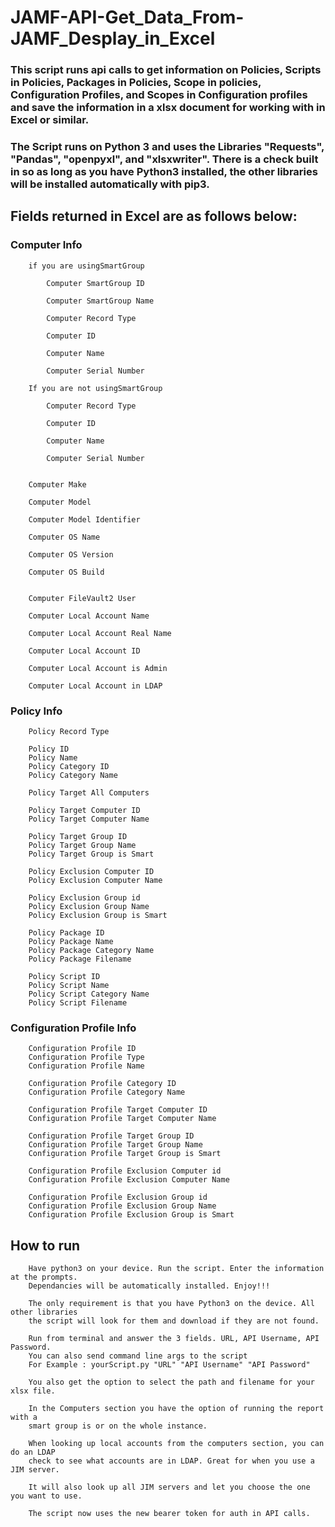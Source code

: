 # JAMF-API-Get_Data_From-JAMF_Desplay_in_Excel
	
### This script runs api calls to get information on Policies, Scripts in Policies, Packages in Policies, Scope in policies, Configuration Profiles, and Scopes in Configuration profiles and save the information in a xlsx document for working with in Excel or similar. 
		
### The Script runs on Python 3 and uses the Libraries "Requests", "Pandas", "openpyxl", and "xlsxwriter". There is a check built in so as long as you have Python3 installed, the other libraries will be installed automatically with pip3.


##	Fields returned in Excel are as follows below:



###	Computer Info

		if you are usingSmartGroup
		
			Computer SmartGroup ID
			
			Computer SmartGroup Name
			
			Computer Record Type
			
			Computer ID
			
			Computer Name
			
			Computer Serial Number
		
		If you are not usingSmartGroup
		
			Computer Record Type
			
			Computer ID
			
			Computer Name
			
			Computer Serial Number
		
		
		Computer Make
		
		Computer Model
		
		Computer Model Identifier
		
		Computer OS Name
		
		Computer OS Version
		
		Computer OS Build
		
		
		Computer FileVault2 User
		
		Computer Local Account Name
		
		Computer Local Account Real Name
		
		Computer Local Account ID
		
		Computer Local Account is Admin
		
		Computer Local Account in LDAP


	
###	Policy Info

		Policy Record Type
	
		Policy ID
		Policy Name
		Policy Category ID
		Policy Category Name
		
		Policy Target All Computers
		
		Policy Target Computer ID
		Policy Target Computer Name
		
		Policy Target Group ID
		Policy Target Group Name
		Policy Target Group is Smart
		
		Policy Exclusion Computer ID
		Policy Exclusion Computer Name
		
		Policy Exclusion Group id
		Policy Exclusion Group Name
		Policy Exclusion Group is Smart
		
		Policy Package ID
		Policy Package Name
		Policy Package Category Name
		Policy Package Filename
		
		Policy Script ID
		Policy Script Name
		Policy Script Category Name
		Policy Script Filename


	
###	Configuration Profile Info

		Configuration Profile ID
		Configuration Profile Type
		Configuration Profile Name
		
		Configuration Profile Category ID
		Configuration Profile Category Name
		
		Configuration Profile Target Computer ID
		Configuration Profile Target Computer Name
		
		Configuration Profile Target Group ID
		Configuration Profile Target Group Name
		Configuration Profile Target Group is Smart
		
		Configuration Profile Exclusion Computer id
		Configuration Profile Exclusion Computer Name
		
		Configuration Profile Exclusion Group id
		Configuration Profile Exclusion Group Name
		Configuration Profile Exclusion Group is Smart



## 	How to run
		Have python3 on your device. Run the script. Enter the information at the prompts.
		Dependancies will be automatically installed. Enjoy!!!
	
		The only requirement is that you have Python3 on the device. All other libraries
		the script will look for them and download if they are not found.
		
		Run from terminal and answer the 3 fields. URL, API Username, API Password.
		You can also send command line args to the script
		For Example : yourScript.py "URL" "API Username" "API Password"
		
		You also get the option to select the path and filename for your xlsx file.
		
		In the Computers section you have the option of running the report with a
		smart group is or on the whole instance.
		
		When looking up local accounts from the computers section, you can do an LDAP
		check to see what accounts are in LDAP. Great for when you use a JIM server.
		
		It will also look up all JIM servers and let you choose the one you want to use.
		
		The script now uses the new bearer token for auth in API calls.

